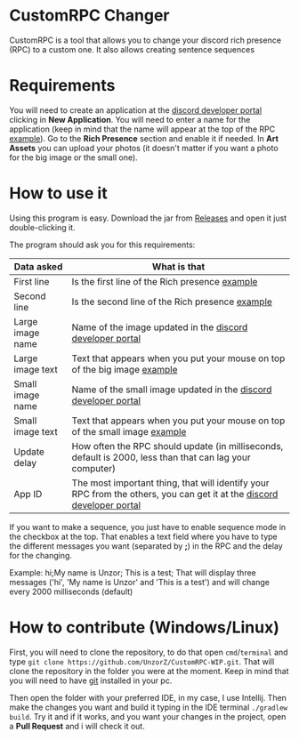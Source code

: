 CustomRPC Changer
======================


CustomRPC is a tool that allows you to change your discord rich presence (RPC) to a custom one. It also allows creating sentence sequences 

# Requirements

You will need to create an application at the [discord developer portal](https://discord.com/developers/applications/) clicking in **New Application**. You will need to enter a name for the application (keep in mind that the name will appear at the top of the RPC [example](https://imgur.com/llnGmOx)). Go to the **Rich Presence** section and enable it if needed. In **Art Assets** you can upload your photos (it doesn't matter if you want a photo for the big image or the small one).



# How to use it

Using this program is easy. Download the jar from [Releases](https://github.com/UnzorZ/CustomRPC-WIP/releases) and open it just double-clicking it.

The program should ask you for this requirements:

| Data asked       | What is that                                                                                                                                                          |
|------------------|-----------------------------------------------------------------------------------------------------------------------------------------------------------------------|
| First line       | Is the first line of the Rich presence [example](https://imgur.com/llnGmOx)                                                                                           |
| Second line      | Is the second line of the Rich presence [example](https://imgur.com/llnGmOx)                                                                                          |
| Large image name | Name of the image updated in the [discord developer portal](https://discord.com/developers/applications/)                                                             |
| Large image text | Text that appears when you put your mouse on top of the big image [example](https://imgur.com/4BBJEja)                                                                |
| Small image name | Name of the small image updated in the [discord developer portal](https://discord.com/developers/applications/)                                                       |
| Small image text | Text that appears when you put your mouse on top of the small image [example](https://imgur.com/HITRdSs)                                                              |
| Update delay     | How often the RPC should update (in milliseconds, default is 2000, less than that can lag your computer)                                                              |
| App ID           | The most important thing, that will identify your RPC from the others, you can get it at the [discord developer portal](https://discord.com/developers/applications/) |


If you want to make a sequence, you just have to enable sequence mode in the checkbox at the top. That enables a text field where you have to type the different messages you want (separated by **;**) in the RPC and the delay for the changing.

Example: hi;My name is Unzor; This is a test;
That will display three messages ('hi', 'My name is Unzor' and 'This is a test') and will change every 2000 milliseconds (default)


# How to contribute (Windows/Linux)

First, you will need to clone the repository, to do that open `cmd`/`terminal` and type `git clone https://github.com/UnzorZ/CustomRPC-WIP.git`. 
That will clone the repository in the folder you were at the moment. Keep in mind that you will need to have [git](https://git-scm.com/) installed in your pc.

Then open the folder with your preferred IDE, in my case, I use Intellij. Then make the changes you want and build it typing in the IDE terminal `./gradlew build`. Try it and if it works,
and you want your changes in the project, open a **Pull Request** and i will check it out.